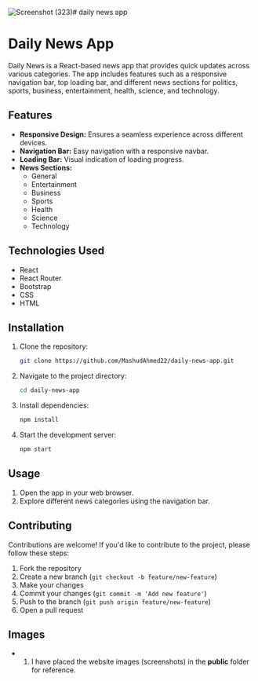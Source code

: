 ![Screenshot (323)](https://github.com/MashudAhmed22/Text-Utils/assets/121104833/32fe5b03-f071-4a24-8ec9-1168205e2b11)# daily news app
# Daily News App

Daily News is a React-based news app that provides quick updates across various categories. The app includes features such as a responsive navigation bar, top loading bar, and different news sections for politics, sports, business, entertainment, health, science, and technology.

## Features

- **Responsive Design:** Ensures a seamless experience across different devices.
- **Navigation Bar:** Easy navigation with a responsive navbar.
- **Loading Bar:** Visual indication of loading progress.
- **News Sections:**
  - General
  - Entertainment
  - Business
  - Sports
  - Health
  - Science
  - Technology

## Technologies Used

- React
- React Router
- Bootstrap
- CSS
- HTML

## Installation

1. Clone the repository:

    ```bash
    git clone https://github.com/MashudAhmed22/daily-news-app.git
    ```
2. Navigate to the project directory:

    ```bash
    cd daily-news-app
    ```

3. Install dependencies:

    ```bash
    npm install
    ```
4. Start the development server:

    ```bash
    npm start
    ```
## Usage

1. Open the app in your web browser.
2. Explore different news categories using the navigation bar.

## Contributing

Contributions are welcome! If you'd like to contribute to the project, please follow these steps:

1. Fork the repository
2. Create a new branch (`git checkout -b feature/new-feature`)
3. Make your changes
4. Commit your changes (`git commit -m 'Add new feature'`)
5. Push to the branch (`git push origin feature/new-feature`)
6. Open a pull request

## Images
- 1. I have placed the website images (screenshots) in the **public** folder for reference.

